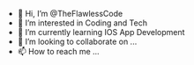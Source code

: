- 👋 Hi, I’m @TheFlawlessCode
- 👀 I’m interested in Coding and Tech
- 🌱 I’m currently learning IOS App Development
- 💞️ I’m looking to collaborate on ...
- 📫 How to reach me ...

<!---
TheFlawlessCode/TheFlawlessCode is a ✨ special ✨ repository because its `README.md` (this file) appears on your GitHub profile.
You can click the Preview link to take a look at your changes.
--->
